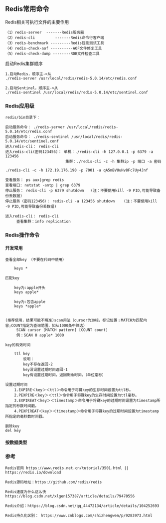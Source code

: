 ##  Redis常用命令

Redis相关可执行文件的主要作用

    （1）redis-server  -------Redis服务器
    （2）redis-cli         -------Redis命令行客户端
    （3）redis-benchmark ---------Redis性能测试工具
    （4）redis-check-aof ----------AOF文件修复工具
    （5）redis-check-dump --------RDB文件检查工具

启动Redis集群顺序

    1.启动Redis，顺序主->从
    ./redis-server /usr/local/redis/redis-5.0.14/etc/redis.conf
    
    2.启动Sentinel，顺序主->从
    ./redis-sentinel /usr/local/redis/redis-5.0.14/etc/sentinel.conf

### Redis应用级

    redis/bin目录下：
    
    启动服务命令： ./redis-server /usr/local/redis/redis-5.0.14/etc/redis.conf
    启动服务命令： ./redis-sentinel /usr/local/redis/redis-5.0.14/etc/sentinel.conf
    进入redis-cli： redis-cli
    进入redis-cli(密码123456)： 单机：./redis-cli -h 127.0.0.1 -p 6379 -a 123456
                               集群：./redis-cli -c -h 集群ip -p 端口 -a 密码

    ./redis-cli -c -h 172.19.176.190 -p 7001 -a qA5mBVUuHv8Fc7Uy4Jnf

    查看服务： ps aux|grep redis
    查看端口: netstat -antp | grep 6379
    停止服务： redis-cli -p 6379 shutdown   (注：不要使用kill -9 PID,可能导致备份丢数据)
    停止服务（密码123456）： redis-cli -a 123456 shutdown    (注：不要使用kill -9 PID,可能导致备份丢数据)

    进入redis-cli： redis-cli
         查看集群：info replication

### Redis操作命令

####  开发常用

    查看全部key （不要在代码中使用）
    
        keys *

    匹配key

        key为:apple开头
        keys apple*

        key为:包含apple
        keys *apple*


    (推荐使用，结果可能不精准)scan用法（cursor为游标，标记位置；MATCH为匹配内容;COUNT指定为查询范围，如从1000条中筛选）
         SCAN cursor [MATCH pattern] [COUNT count]
         例：SCAN 0 apple* 1000
    
    key的有效时间
    
        ttl key
            说明：
            key不存在返回-2
            key没设置过期时间返回-1
            key有设置过期时间，返回剩余时间。（单位毫秒）
    
    设置过期时间
        1.EXPIRE＜key＞＜ttl＞命令用于将键key的生存时间设置为ttl秒。
        2.PEXPIRE＜key＞＜ttl＞命令用于将键key的生存时间设置为ttl毫秒。
        3.EXPIREAT＜key＞＜timestamp＞命令用于将键key的过期时间设置为timestamp所指定的秒数时间戳。
        4.PEXPIREAT＜key＞＜timestamp＞命令用于将键key的过期时间设置为timestamp所指定的毫秒数时间戳。

    删除key
    del key

#### 按数据类型



### 参考

    Redis官网 https://www.redis.net.cn/tutorial/3501.html || https://redis.io/download
    
    Redis源码地址：https://github.com/redis/redis

    Redis速度为什么这么快 https://blog.csdn.net/xlgen157387/article/details/79470556

    Redis介绍：https://blog.csdn.net/qq_44472134/article/details/104252693

    Redis持久化区别： https://www.cnblogs.com/shizhengwen/p/9283973.html
